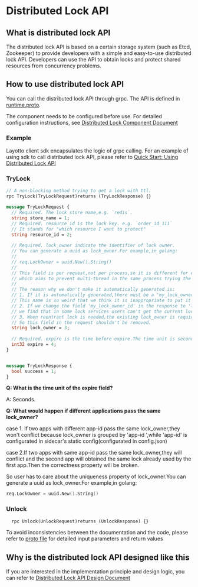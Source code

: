 # Distributed Lock API
## What is distributed lock API
The distributed lock API is based on a certain storage system (such as Etcd, Zookeeper) to provide developers with a simple and easy-to-use distributed lock API. Developers can use the API to obtain locks and protect shared resources from concurrency problems.

## How to use distributed lock API
You can call the distributed lock API through grpc. The API is defined in [runtime.proto](https://github.com/mosn/layotto/blob/main/spec/proto/runtime/v1/runtime.proto).

The component needs to be configured before use. For detailed configuration instructions, see [Distributed Lock Component Document](en/component_specs/lock/common.md)

### Example
Layotto client sdk encapsulates the logic of grpc calling. For an example of using sdk to call distributed lock API, please refer to [Quick Start: Using Distributed Lock API](en/start/lock/start.md)


### TryLock
```protobuf
// A non-blocking method trying to get a lock with ttl.
rpc TryLock(TryLockRequest)returns (TryLockResponse) {}

message TryLockRequest {
  // Required. The lock store name,e.g. `redis`.
  string store_name = 1;
  // Required. resource_id is the lock key. e.g. `order_id_111`
  // It stands for "which resource I want to protect"
  string resource_id = 2;
  
  // Required. lock_owner indicate the identifier of lock owner.
  // You can generate a uuid as lock_owner.For example,in golang:
  //
  // req.LockOwner = uuid.New().String()
  //
  // This field is per request,not per process,so it is different for each request,
  // which aims to prevent multi-thread in the same process trying the same lock concurrently.
  //
  // The reason why we don't make it automatically generated is:
  // 1. If it is automatically generated,there must be a 'my_lock_owner_id' field in the response.
  // This name is so weird that we think it is inappropriate to put it into the api spec
  // 2. If we change the field 'my_lock_owner_id' in the response to 'lock_owner',which means the current lock owner of this lock,
  // we find that in some lock services users can't get the current lock owner.Actually users don't need it at all.
  // 3. When reentrant lock is needed,the existing lock_owner is required to identify client and check "whether this client can reenter this lock".
  // So this field in the request shouldn't be removed.
  string lock_owner = 3;
  
  // Required. expire is the time before expire.The time unit is second.
  int32 expire = 4;
}


message TryLockResponse {
  bool success = 1;
}
```

**Q: What is the time unit of the expire field?**

A: Seconds.

**Q: What would happen if different applications pass the same lock_owner?**

case 1. If two apps with different app-id pass the same lock_owner,they won't conflict because lock_owner is grouped by 'app-id ',while 'app-id' is configurated in sidecar's static config(configurated in config.json)

case 2.If two apps with same app-id pass the same lock_owner,they will conflict and the second app will obtained the same lock already used by the first app.Then the correctness property will be broken.

So user has to care about the uniqueness property of lock_owner.You can generate a uuid as lock_owner.For example,in golang:

```go
req.LockOwner = uuid.New().String()
```

### Unlock
```protobuf
  rpc Unlock(UnlockRequest)returns (UnlockResponse) {}
```

To avoid inconsistencies between the documentation and the code, please refer to [proto file](https://github.com/mosn/layotto/blob/main/spec/proto/runtime/v1/runtime.proto) for detailed input parameters and return values

## Why is the distributed lock API designed like this
If you are interested in the implementation principle and design logic, you can refer to [Distributed Lock API Design Document](en/design/lock/lock-api-design)
